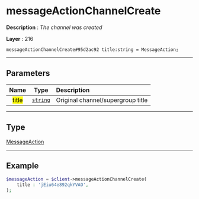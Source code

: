 # messageActionChannelCreate

**Description** : *The channel was created*

**Layer** : 216

```tl
messageActionChannelCreate#95d2ac92 title:string = MessageAction;
```

---

## Parameters

| Name | Type | Description |
| :---: | :---: | :--- |
| <mark>title</mark> | [`string`](type/string) | Original channel/supergroup title |

---

## Type

[MessageAction](type/MessageAction)

---

## Example

```php
$messageAction = $client->messageActionChannelCreate(
	title : 'jEiu64e892qkYVAO',
);
```